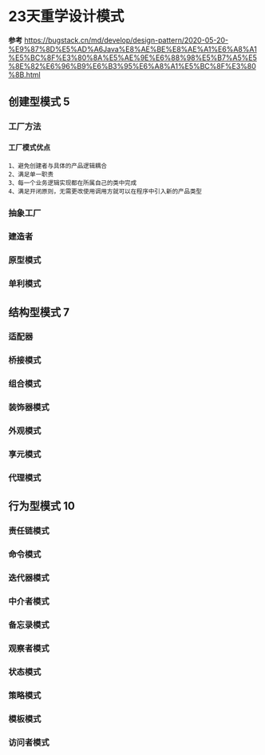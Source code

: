 # 23天重学设计模式
**参考**
https://bugstack.cn/md/develop/design-pattern/2020-05-20-%E9%87%8D%E5%AD%A6Java%E8%AE%BE%E8%AE%A1%E6%A8%A1%E5%BC%8F%E3%80%8A%E5%AE%9E%E6%88%98%E5%B7%A5%E5%8E%82%E6%96%B9%E6%B3%95%E6%A8%A1%E5%BC%8F%E3%80%8B.html

## 创建型模式 5
### 工厂方法
#### 工厂模式优点

```
1、避免创建者与具体的产品逻辑耦合
2、满足单一职责
3、每一个业务逻辑实现都在所属自己的类中完成
4、满足开闭原则，无需更改使用调用方就可以在程序中引入新的产品类型
```







### 抽象工厂

### 建造者

### 原型模式

### 单利模式


## 结构型模式 7
### 适配器

### 桥接模式

### 组合模式

### 装饰器模式

### 外观模式

### 享元模式

### 代理模式


## 行为型模式 10
### 责任链模式

### 命令模式

### 迭代器模式

### 中介者模式

### 备忘录模式

### 观察者模式

### 状态模式

### 策略模式

### 模板模式

### 访问者模式